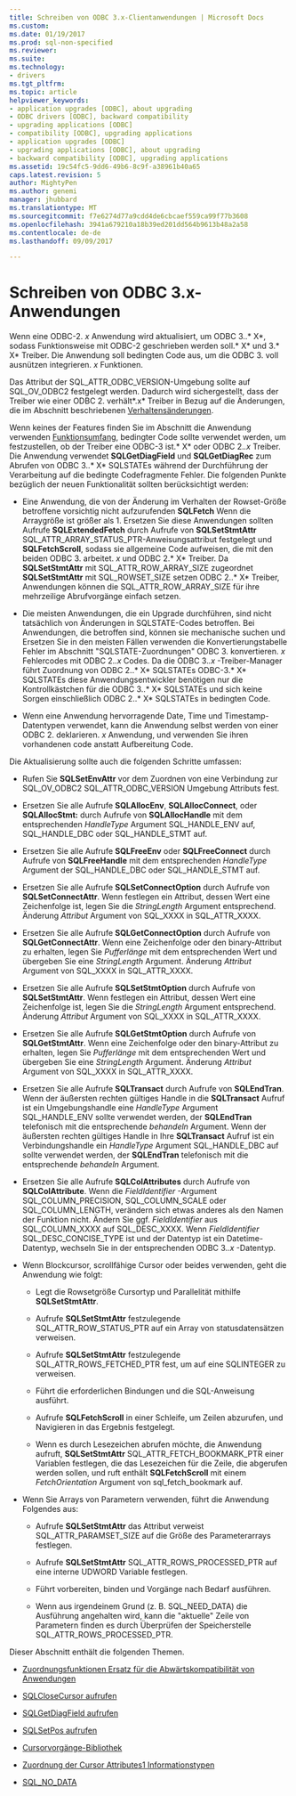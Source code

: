 ```yaml
---
title: Schreiben von ODBC 3.x-Clientanwendungen | Microsoft Docs
ms.custom: 
ms.date: 01/19/2017
ms.prod: sql-non-specified
ms.reviewer: 
ms.suite: 
ms.technology:
- drivers
ms.tgt_pltfrm: 
ms.topic: article
helpviewer_keywords:
- application upgrades [ODBC], about upgrading
- ODBC drivers [ODBC], backward compatibility
- upgrading applications [ODBC]
- compatibility [ODBC], upgrading applications
- application upgrades [ODBC]
- upgrading applications [ODBC], about upgrading
- backward compatibility [ODBC], upgrading applications
ms.assetid: 19c54fc5-9dd6-49b6-8c9f-a38961b40a65
caps.latest.revision: 5
author: MightyPen
ms.author: genemi
manager: jhubbard
ms.translationtype: MT
ms.sourcegitcommit: f7e6274d77a9cdd4de6cbcaef559ca99f77b3608
ms.openlocfilehash: 3941a679210a18b39ed201dd564b9613b48a2a58
ms.contentlocale: de-de
ms.lasthandoff: 09/09/2017

---
```

# <a name="writing-odbc-3x-applications"></a>Schreiben von ODBC 3.x-Anwendungen
Wenn eine ODBC-2. *x* Anwendung wird aktualisiert, um ODBC 3..* X*, sodass Funktionsweise mit ODBC-2 geschrieben werden soll.* X* und 3.* X* Treiber. Die Anwendung soll bedingten Code aus, um die ODBC 3. voll ausnützen integrieren. *x* Funktionen.  
  
 Das Attribut der SQL_ATTR_ODBC_VERSION-Umgebung sollte auf SQL_OV_ODBC2 festgelegt werden. Dadurch wird sichergestellt, dass der Treiber wie einer ODBC 2. verhält*.x* Treiber in Bezug auf die Änderungen, die im Abschnitt beschriebenen [Verhaltensänderungen](../../../odbc/reference/develop-app/behavioral-changes.md).  
  
 Wenn keines der Features finden Sie im Abschnitt die Anwendung verwenden [Funktionsumfang](../../../odbc/reference/develop-app/new-features.md), bedingter Code sollte verwendet werden, um festzustellen, ob der Treiber eine ODBC-3 ist.* X* oder ODBC 2.*.x* Treiber. Die Anwendung verwendet **SQLGetDiagField** und **SQLGetDiagRec** zum Abrufen von ODBC 3..* X* SQLSTATEs während der Durchführung der Verarbeitung auf die bedingte Codefragmente Fehler. Die folgenden Punkte bezüglich der neuen Funktionalität sollten berücksichtigt werden:  
  
-   Eine Anwendung, die von der Änderung im Verhalten der Rowset-Größe betroffene vorsichtig nicht aufzurufenden **SQLFetch** Wenn die Arraygröße ist größer als 1. Ersetzen Sie diese Anwendungen sollten Aufrufe **SQLExtendedFetch** durch Aufrufe von **SQLSetStmtAttr** SQL_ATTR_ARRAY_STATUS_PTR-Anweisungsattribut festgelegt und **SQLFetchScroll**, sodass sie allgemeine Code aufweisen, die mit den beiden ODBC 3. arbeitet. *x* und ODBC 2.* X* Treiber. Da **SQLSetStmtAttr** mit SQL_ATTR_ROW_ARRAY_SIZE zugeordnet **SQLSetStmtAttr** mit SQL_ROWSET_SIZE setzen ODBC 2..* X* Treiber, Anwendungen können die SQL_ATTR_ROW_ARRAY_SIZE für ihre mehrzeilige Abrufvorgänge einfach setzen.  
  
-   Die meisten Anwendungen, die ein Upgrade durchführen, sind nicht tatsächlich von Änderungen in SQLSTATE-Codes betroffen. Bei Anwendungen, die betroffen sind, können sie mechanische suchen und Ersetzen Sie in den meisten Fällen verwenden die Konvertierungstabelle Fehler im Abschnitt "SQLSTATE-Zuordnungen" ODBC 3. konvertieren. *x* Fehlercodes mit ODBC 2.*.x* Codes. Da die ODBC 3.*.x* -Treiber-Manager führt Zuordnung von ODBC 2..* X* SQLSTATEs ODBC-3.* X* SQLSTATEs diese Anwendungsentwickler benötigen nur die Kontrollkästchen für die ODBC 3..* X* SQLSTATEs und sich keine Sorgen einschließlich ODBC 2..* X* SQLSTATEs in bedingten Code.  
  
-   Wenn eine Anwendung hervorragende Date, Time und Timestamp-Datentypen verwendet, kann die Anwendung selbst werden von einer ODBC 2. deklarieren. *x* Anwendung, und verwenden Sie ihren vorhandenen code anstatt Aufbereitung Code.  
  
 Die Aktualisierung sollte auch die folgenden Schritte umfassen:  
  
-   Rufen Sie **SQLSetEnvAttr** vor dem Zuordnen von eine Verbindung zur SQL_OV_ODBC2 SQL_ATTR_ODBC_VERSION Umgebung Attributs fest.  
  
-   Ersetzen Sie alle Aufrufe **SQLAllocEnv**, **SQLAllocConnect**, oder **SQLAllocStmt:** durch Aufrufe von **SQLAllocHandle** mit dem entsprechenden *HandleType* Argument SQL_HANDLE_ENV auf, SQL_HANDLE_DBC oder SQL_HANDLE_STMT auf.  
  
-   Ersetzen Sie alle Aufrufe **SQLFreeEnv** oder **SQLFreeConnect** durch Aufrufe von **SQLFreeHandle** mit dem entsprechenden *HandleType* Argument der SQL_HANDLE_DBC oder SQL_HANDLE_STMT auf.  
  
-   Ersetzen Sie alle Aufrufe **SQLSetConnectOption** durch Aufrufe von **SQLSetConnectAttr**. Wenn festlegen ein Attribut, dessen Wert eine Zeichenfolge ist, legen Sie die *StringLength* Argument entsprechend. Änderung *Attribut* Argument von SQL_XXXX in SQL_ATTR_XXXX.  
  
-   Ersetzen Sie alle Aufrufe **SQLGetConnectOption** durch Aufrufe von **SQLGetConnectAttr**. Wenn eine Zeichenfolge oder den binary-Attribut zu erhalten, legen Sie *Pufferlänge* mit dem entsprechenden Wert und übergeben Sie eine *StringLength* Argument. Änderung *Attribut* Argument von SQL_XXXX in SQL_ATTR_XXXX.  
  
-   Ersetzen Sie alle Aufrufe **SQLSetStmtOption** durch Aufrufe von **SQLSetStmtAttr**. Wenn festlegen ein Attribut, dessen Wert eine Zeichenfolge ist, legen Sie die *StringLength* Argument entsprechend. Änderung *Attribut* Argument von SQL_XXXX in SQL_ATTR_XXXX.  
  
-   Ersetzen Sie alle Aufrufe **SQLGetStmtOption** durch Aufrufe von **SQLGetStmtAttr**. Wenn eine Zeichenfolge oder den binary-Attribut zu erhalten, legen Sie *Pufferlänge* mit dem entsprechenden Wert und übergeben Sie eine *StringLength* Argument. Änderung *Attribut* Argument von SQL_XXXX in SQL_ATTR_XXXX.  
  
-   Ersetzen Sie alle Aufrufe **SQLTransact** durch Aufrufe von **SQLEndTran**. Wenn der äußersten rechten gültiges Handle in die **SQLTransact** Aufruf ist ein Umgebungshandle eine *HandleType* Argument SQL_HANDLE_ENV sollte verwendet werden, der **SQLEndTran** telefonisch mit die entsprechende *behandeln* Argument. Wenn der äußersten rechten gültiges Handle in Ihre **SQLTransact** Aufruf ist ein Verbindungshandle ein *HandleType* Argument SQL_HANDLE_DBC auf sollte verwendet werden, der **SQLEndTran** telefonisch mit die entsprechende *behandeln* Argument.  
  
-   Ersetzen Sie alle Aufrufe **SQLColAttributes** durch Aufrufe von **SQLColAttribute**. Wenn die *FieldIdentifier* -Argument SQL_COLUMN_PRECISION, SQL_COLUMN_SCALE oder SQL_COLUMN_LENGTH, verändern sich etwas anderes als den Namen der Funktion nicht. Ändern Sie ggf. *FieldIdentifier* aus SQL_COLUMN_XXXX auf SQL_DESC_XXXX. Wenn *FieldIdentifier* SQL_DESC_CONCISE_TYPE ist und der Datentyp ist ein Datetime-Datentyp, wechseln Sie in der entsprechenden ODBC 3.*.x* -Datentyp.  
  
-   Wenn Blockcursor, scrollfähige Cursor oder beides verwenden, geht die Anwendung wie folgt:  
  
    -   Legt die Rowsetgröße Cursortyp und Parallelität mithilfe **SQLSetStmtAttr**.  
  
    -   Aufrufe **SQLSetStmtAttr** festzulegende SQL_ATTR_ROW_STATUS_PTR auf ein Array von statusdatensätzen verweisen.  
  
    -   Aufrufe **SQLSetStmtAttr** festzulegende SQL_ATTR_ROWS_FETCHED_PTR fest, um auf eine SQLINTEGER zu verweisen.  
  
    -   Führt die erforderlichen Bindungen und die SQL-Anweisung ausführt.  
  
    -   Aufrufe **SQLFetchScroll** in einer Schleife, um Zeilen abzurufen, und Navigieren in das Ergebnis festgelegt.  
  
    -   Wenn es durch Lesezeichen abrufen möchte, die Anwendung aufruft, **SQLSetStmtAttr** SQL_ATTR_FETCH_BOOKMARK_PTR einer Variablen festlegen, die das Lesezeichen für die Zeile, die abgerufen werden sollen, und ruft enthält **SQLFetchScroll** mit einem *FetchOrientation* Argument von sql_fetch_bookmark auf.  
  
-   Wenn Sie Arrays von Parametern verwenden, führt die Anwendung Folgendes aus:  
  
    -   Aufrufe **SQLSetStmtAttr** das Attribut verweist SQL_ATTR_PARAMSET_SIZE auf die Größe des Parameterarrays festlegen.  
  
    -   Aufrufe **SQLSetStmtAttr** SQL_ATTR_ROWS_PROCESSED_PTR auf eine interne UDWORD Variable festlegen.  
  
    -   Führt vorbereiten, binden und Vorgänge nach Bedarf ausführen.  
  
    -   Wenn aus irgendeinem Grund (z. B. SQL_NEED_DATA) die Ausführung angehalten wird, kann die "aktuelle" Zeile von Parametern finden es durch Überprüfen der Speicherstelle SQL_ATTR_ROWS_PROCESSED_PTR.  
  
 Dieser Abschnitt enthält die folgenden Themen.  
  
-   [Zuordnungsfunktionen Ersatz für die Abwärtskompatibilität von Anwendungen](../../../odbc/reference/develop-app/mapping-replacement-functions-for-backward-compatibility-of-applications.md)  
  
-   [SQLCloseCursor aufrufen](../../../odbc/reference/develop-app/calling-sqlclosecursor.md)  
  
-   [SQLGetDiagField aufrufen](../../../odbc/reference/develop-app/calling-sqlgetdiagfield.md)  
  
-   [SQLSetPos aufrufen](../../../odbc/reference/develop-app/calling-sqlsetpos.md)  
  
-   [Cursorvorgänge-Bibliothek](../../../odbc/reference/develop-app/cursor-library-operations.md)  
  
-   [Zuordnung der Cursor Attributes1 Informationstypen](../../../odbc/reference/develop-app/mapping-the-cursor-attributes1-information-types.md)  
  
-   [SQL_NO_DATA](../../../odbc/reference/develop-app/sql-no-data.md)
